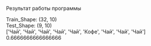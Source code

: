 Результат работы программы

Train_Shape:  (32, 10)  
Test_Shape:  (9, 10)  
['Чай', 'Чай', 'Чай', 'Чай', 'Чай', 'Кофе', 'Чай', 'Чай', 'Чай']  
0.6666666666666666
